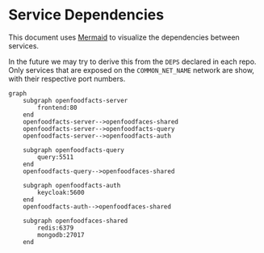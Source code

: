 # Service Dependencies

This document uses [Mermaid](https://mermaid.js.org/) to visualize the dependencies between services.

In the future we may try to derive this from the `DEPS` declared in each repo. Only services that are exposed on the `COMMON_NET_NAME` network are show, with their respective port numbers.

```mermaid
graph
    subgraph openfoodfacts-server
        frontend:80
    end
    openfoodfacts-server-->openfoodfaces-shared
    openfoodfacts-server-->openfoodfacts-query
    openfoodfacts-server-->openfoodfacts-auth

    subgraph openfoodfacts-query
        query:5511
    end
    openfoodfacts-query-->openfoodfaces-shared

    subgraph openfoodfacts-auth
        keycloak:5600
    end
    openfoodfacts-auth-->openfoodfaces-shared

    subgraph openfoodfaces-shared
        redis:6379
        mongodb:27017
    end
```